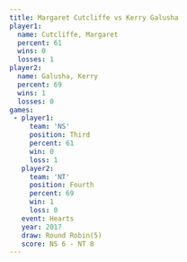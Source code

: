 ```yaml
---
title: Margaret Cutcliffe vs Kerry Galusha
player1:                   
  name: Cutcliffe, Margaret
  percent: 61              
  wins: 0                  
  losses: 1                
player2:                   
  name: Galusha, Kerry     
  percent: 69              
  wins: 1                  
  losses: 0                
games:
 - player1:         
     team: 'NS'     
     position: Third
     percent: 61    
     win: 0         
     loss: 1        
   player2:          
     team: 'NT'      
     position: Fourth
     percent: 69     
     win: 1          
     loss: 0         
   event: Hearts       
   year: 2017          
   draw: Round Robin(5)
   score: NS 6 - NT 8  
---
```

